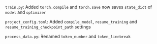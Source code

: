 `train.py`: Added `torch.compile` and `torch.save` now saves `state_dict` of `model` and `optimizer`

`project_config.toml`: Added `compile_model`, `resume_training` and `resume_training_checkpoint_path` settings

`process_data.py`: Renamed `token_number` and `token_linebreak`